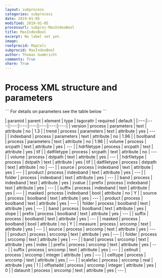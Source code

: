 ```yaml
---
layout: subprocess
categories: subprocess
date: 2019-01-05
modified: 2019-01-05
processurl: subproc-MaxIndexBool
title: MaxIndexBool
excerpt: No label set yet.
image: 
rootprocid: MapCalc
subprocid: MaxIndexBool
author: Thomas Gumbricht
comments: True
share: True
---
```


<h1 class='foot-description'>Process XML structure and parameters</h1>
```
For details on parameters see the table below
<?xml version="1.0" ?>
<process>
  <!--Generated from python-->
  <userproj plotid="yourplotid" projectid="yourprojectid" siteid="yoursiteid" system="systemid" tractid="yourtractid" userid="youruserid"/>
  <period endday="DD" endmonth="MM" endyear="YYYY" seasonendday="DD" seasonendmonth="MM" seasonstartday="DD" seasonstartmonth="MM" startday="DD" startmonth="MM" startyear="YYYY" timestep="timestep"/>
  <parameters boolband="txtstring" indexband="txtstring" trend="txtstring" version="txtstring"/>
  <srcpath datfiletype="txtstring" hdrfiletype="txtstring" volume="txtstring"/>
  <dstpath datfiletype="txtstring" hdrfiletype="txtstring" volume="txtstring"/>
  <indexband band="txtstring" folder="txtstring" masked="True/False" prefix="txtstring" product="txtstring" source="txtstring" suffix="txtstring"/>
  <boolband band="txtstring" folder="txtstring" masked="True/False" prefix="txtstring" product="txtstring" source="txtstring" suffix="txtstring"/>
  <srccomp band="txtstring" cellnull="xyz" celltype="txtstring" dataunit="txtstring" folder="txtstring" measure="txtstring" offsetadd="xyz" prefix="txtstring" product="txtstring" scalefac="xyz.abc" source="txtstring" suffix="txtstring"/>
</process>
```

| paramid | parent | element | type | tagorattr | required | default |
|:---:|:---:|:---:|:---:|:---:|:---:|:---:|:---:|
| version | process | parameters | text | attribute | no | 1.3 |
| trend | process | parameters | text | attribute | yes | --- |
| indexband | process | parameters | text | attribute | no | 1.96 |
| boolband | process | parameters | text | attribute | no | 1.96 |
| volume | process | srcpath | text | attribute | yes | --- |
| hdrfiletype | process | srcpath | text | attribute | yes | tif |
| datfiletype | process | srcpath | text | attribute | no | --- |
| volume | process | dstpath | text | attribute | yes | --- |
| hdrfiletype | process | dstpath | text | attribute | yes | tif |
| datfiletype | process | dstpath | text | attribute | no | --- |
| source | process | indexband | text | attribute | yes | --- |
| product | process | indexband | text | attribute | yes | --- |
| folder | process | indexband | text | attribute | yes | --- |
| band | process | indexband | text | attribute | yes | zvalue |
| prefix | process | indexband | text | attribute | yes | --- |
| suffix | process | indexband | text | attribute | yes | --- |
| masked | process | indexband | bool | attribute | no | Y |
| source | process | boolband | text | attribute | yes | --- |
| product | process | boolband | text | attribute | yes | --- |
| folder | process | boolband | text | attribute | yes | --- |
| band | process | boolband | text | attribute | yes | slope |
| prefix | process | boolband | text | attribute | yes | --- |
| suffix | process | boolband | text | attribute | yes | --- |
| masked | process | boolband | bool | attribute | no | Y |
| measure | process | srccomp | text | attribute | yes | --- |
| source | process | srccomp | text | attribute | yes | --- |
| product | process | srccomp | text | attribute | yes | --- |
| folder | process | srccomp | text | attribute | yes | --- |
| band | process | srccomp | text | attribute | yes | index |
| prefix | process | srccomp | text | attribute | yes | --- |
| suffix | process | srccomp | text | attribute | yes | --- |
| cellnull | process | srccomp | integer | attribute | yes | --- |
| celltype | process | srccomp | text | attribute | yes | --- |
| scalefac | process | srccomp | real | attribute | yes | 1 |
| offsetadd | process | srccomp | integer | attribute | yes | 0 |
| dataunit | process | srccomp | text | attribute | yes | --- |
